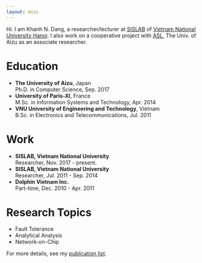 ```yaml
---
layout: misc
---
```

Hi. I am Khanh N. Dang, a researcher/lecturer at <a href="http://sis.uet.vnu.edu.vn" class="post-style" >SISLAB</a> of <a href="http://www.vnu.edu.vn" class="post-style" >Vietnam National University Hanoi</a>. I also work on a cooperative project with [ASL](http://adaptive.u-aizu.ac.jp/?page_id=9), The Univ. of Aizu as an associate researcher.


# Education
* **The University of Aizu**, Japan <br>
  Ph.D. in Computer Science, Sep. 2017
* **University of Paris-XI**, France <br>
  M.Sc. in Information Systems and Technology, Apr. 2014
* **VNU University of Engineering and Technology**, Vietnam <br>
  B.Sc. in Electronics and Telecommunications, Jul. 2011

# Work
* **SISLAB, Vietnam National University** <br>
  Researcher, Nov. 2017 - present.
* **SISLAB, Vietnam National University** <br>
  Researcher, Jul. 2011 - Sep. 2014
* **Dolphin Vietnam Inc.** <br>
  Part-time, Dec. 2010 - Apr. 2011  
# Research Topics
* Fault Tolerance
* Analytical Analysis
* Network-on-Chip

For more details, see my [publication list](/pages/publication.html).
